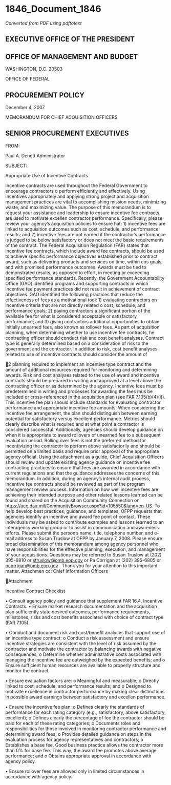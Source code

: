 # 1846_Document_1846

_Converted from PDF using pdftotext_

## EXECUTIVE OFFICE OF THE PRESIDENT
## OFFICE OF MANAGEMENT AND BUDGET
WASHINGTON, D.C. 20503

OFFICE OF FEDERAL
## PROCUREMENT POLICY

December 4, 2007

MEMORANDUM FOR CHIEF ACQUISITION OFFICERS
## SENIOR PROCUREMENT EXECUTIVES
FROM:

Paul A. Denett
Administrator

SUBJECT:

Appropriate Use of Incentive Contracts

Incentive contracts are used throughout the Federal Government to encourage contractors
o perform efficiently and effectively. Using incentives appropriately and applying strong
project and acquisition management practices are vital to accomplishing mission needs,
minimizing waste, and maximizing value. The purpose of this memorandum is to request your
assistance and leadership to ensure incentive fee contracts are used to motivate excellen
contractor performance. Specifically, please review your agency’s acquisition policies to ensure
hat: 1) incentive fees are linked to acquisition outcomes such as cost, schedule, and performance
results; and 2) incentive fees are not earned if the contractor’s performance is judged to be below
satisfactory or does not meet the basic requirements of the contract.
The Federal Acquisition Regulation (FAR) states that incentive fee contracts, which
include award fee contracts, should be used to achieve specific performance objectives
established prior to contract award, such as delivering products and services on time, within cos
goals, and with promised performance outcomes. Awards must be tied to demonstrated results,
as opposed to effort, in meeting or exceeding specified performance standards.
Recently, the Government Accountability Office (GAO) identified programs and
supporting contracts in which incentive fee payment practices did not result in achievement of
contract objectives. GAO identified the following practices that reduce the effectiveness of fees
as a motivational tool: 1) evaluating contractors on incentive criteria that are not directly related
o cost, schedule, and performance goals; 2) paying contractors a significant portion of the
available fee for what is considered acceptable or satisfactory performance; and 3) giving
contractors additional opportunities to obtain initially unearned fees, also known as rollover fees.
As part of acquisition planning, when determining whether to use incentive fee contracts,
he contracting officer should conduct risk and cost benefit analyses. Contract type is generally
determined based on a consideration of risk to the government and the contractor. In addition to
risk, cost benefit analyses related to use of incentive contracts should consider the amount of

2
planning required to implement an incentive type contract and the amount of additional resources
required for monitoring and determining awards. Risk and cost analyses related to the use of
award and incentive contracts should be prepared in writing and approved at a level above the
contracting officer or as determined by the agency.
Incentive fees must be predetermined in writing and processes for awarding the fees mus
be included or cross-referenced in the acquisition plan (see FAR 7.105(b)(4)(i)). This incentive
fee plan should include standards for evaluating contractor performance and appropriate
incentive fee amounts. When considering the incentive fee arrangement, the plan should
distinguish between earning potential for satisfactory versus excellent performance. Metrics
should clearly describe what is required and at what point a contractor is considered successful.
Additionally, agencies should develop guidance on when it is appropriate to award rollovers of
unearned fee to a subsequent evaluation period. Rolling over fees is not the preferred method for
incentivizing the contractor to perform above satisfactorily and should be permitted on a limited
basis and require prior approval of the appropriate agency official.
Using the attachment as a guide, Chief Acquisition Officers should review and update
existing agency guidance on incentive fee contracting practices to ensure that fees are awarded in
accordance with current regulations and that the guidance addresses the concerns of this
memorandum. In addition, during an agency’s internal audit process, incentive fee contracts
should be reviewed as part of the program management review process. Information on how
well incentive fees are achieving their intended purpose and other related lessons learned can be
found and shared on the Acquisition Community Connection on
https://acc.dau.mil/CommunityBrowser.aspx?id=105550&lang=en-US.
To help develop best practices, guidance, and templates, OFPP requests that agencies
identify an incentive and award fee point of contact. These individuals may be asked to
contribute examples and lessons learned to an interagency working group or to assist in
communication and awareness efforts. Please submit the person’s name, title, telephone number,
and e-mail address to Susan Truslow at OFPP by January 7, 2008.
Please ensure broad dissemination of this memorandum among agency personnel who
have responsibilities for the effective planning, execution, and management of your acquisitions.
Questions may be referred to Susan Truslow at (202) 395-6810 or struslow@omb.eop.gov or Pa
Corrigan at (202) 395-6805 or pcorrigan@omb.eop.gov .
Thank you for your attention to this important matter.
Attachmen
cc: Chief Information Officers

Attachment

Incentive Contract Checklist

• Consult agency policy and guidance that supplement FAR 16.4, Incentive Contracts.
• Ensure market research documentation and the acquisition plan sufficiently state desired
outcomes, performance requirements, milestones, risks and cost benefits associated with
choice of contract type (FAR 7.105).

• Conduct and document risk and cost/benefit analyses that support use of an incentive type
contract:
o Conduct a risk assessment and ensure incentive strategies are consistent with the level
of risk assumed by the contractor and motivate the contractor by balancing awards
with negative consequences;
o Determine whether administrative costs associated with managing the incentive fee
are outweighed by the expected benefits; and
o Ensure sufficient human resources are available to properly structure and monitor the
contract.

• Ensure evaluation factors are:
o Meaningful and measurable;
o Directly linked to cost, schedule, and performance results; and
o Designed to motivate excellence in contractor performance by making clear
distinctions in possible award earnings between satisfactory and excellen
performance.

• Ensure the incentive fee plan:
o Defines clearly the standards of performance for each rating category (e.g.,
satisfactory, above satisfactory, excellent);
o Defines clearly the percentage of fee the contractor should be paid for each of these
rating categories;
o Documents roles and responsibilities for those involved in monitoring contractor
performance and determining award fees;
o Provides detailed guidance on steps in the evaluation process for agency
representatives and contractors;
o Establishes a base fee. Good business practice allows the contractor more than 0%
for base fee. This way, the award fee promotes above average performance; and
o Obtains appropriate approval in accordance with agency policy.

• Ensure rollover fees are allowed only in limited circumstances in accordance with agency
policy.

